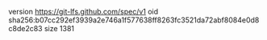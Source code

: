 version https://git-lfs.github.com/spec/v1
oid sha256:b07cc292ef3939a2e746a1f577638ff8263fc3521da72abf8084e0d8c8de2c83
size 1381
